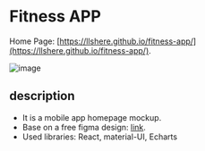 # Fitness APP

Home Page: [https://llshere.github.io/fitness-app/](https://llshere.github.io/fitness-app/).

![image](https://www.linkpicture.com/q/pt2021_10_08_14_46_26.jpg)

## description

- It is a mobile app homepage mockup.
- Base on a free figma design: [link](https://www.uistore.design/items/fitness-free-app-ui-kit-for-figma/).
- Used libraries: React, material-UI, Echarts

